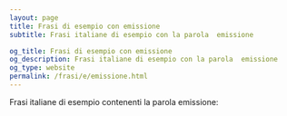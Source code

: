 ```yaml
---
layout: page
title: Frasi di esempio con emissione 
subtitle: Frasi italiane di esempio con la parola  emissione

og_title: Frasi di esempio con emissione 
og_description: Frasi italiane di esempio con la parola  emissione
og_type: website
permalink: /frasi/e/emissione.html
---
```


Frasi italiane di esempio contenenti la parola emissione:


